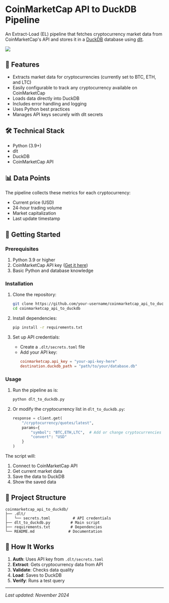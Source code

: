 # CoinMarketCap API to DuckDB Pipeline

An Extract-Load (EL) pipeline that fetches cryptocurrency market data from CoinMarketCap's API and stores it in a [DuckDB](https://github.com/duckdb/duckdb) database using [dlt](https://github.com/dlt-hub/dlt).

![](https://cdn.some.pics/antoniassi/674796b3e5e93.png)

## 🎯 Features

- Extracts market data for cryptocurrencies (currently set to BTC, ETH, and LTC)
- Easily configurable to track any cryptocurrency available on CoinMarketCap
- Loads data directly into DuckDB 
- Includes error handling and logging
- Uses Python best practices
- Manages API keys securely with dlt secrets

## 🛠️ Technical Stack

- Python (3.9+)
- dlt
- DuckDB
- CoinMarketCap API

## 📊 Data Points

The pipeline collects these metrics for each cryptocurrency:
- Current price (USD)
- 24-hour trading volume
- Market capitalization
- Last update timestamp

## 🚀 Getting Started

### Prerequisites

1. Python 3.9 or higher
2. CoinMarketCap API key ([Get it here](https://coinmarketcap.com/api/))
3. Basic Python and database knowledge

### Installation

1. Clone the repository:
   ```bash
   git clone https://github.com/your-username/coinmarketcap_api_to_duckdb.git
   cd coinmarketcap_api_to_duckdb
   ```

2. Install dependencies:
   ```bash
   pip install -r requirements.txt
   ```

3. Set up API credentials:
   - Create a `.dlt/secrets.toml` file
   - Add your API key:
     ```toml
     coinmarketcap.api_key = "your-api-key-here"
     destination.duckdb_path = "path/to/your/database.db"
     ```

### Usage

1. Run the pipeline as is:
   ```bash
   python dlt_to_duckdb.py
   ```

2. Or modify the cryptocurrency list in `dlt_to_duckdb.py`:
   ```python
   response = client.get(
       "/cryptocurrency/quotes/latest",
       params={
           "symbol": "BTC,ETH,LTC",  # Add or change cryptocurrencies here
           "convert": "USD"
       }
   )
   ```

The script will:
1. Connect to CoinMarketCap API
2. Get current market data
3. Save the data to DuckDB
4. Show the saved data

## 📁 Project Structure

```
coinmarketcap_api_to_duckdb/
├── .dlt/
│   └── secrets.toml          # API credentials
├── dlt_to_duckdb.py         # Main script
├── requirements.txt         # Dependencies
└── README.md               # Documentation
```

## 🔄 How It Works

1. **Auth**: Uses API key from `.dlt/secrets.toml`
2. **Extract**: Gets cryptocurrency data from API
3. **Validate**: Checks data quality
4. **Load**: Saves to DuckDB
5. **Verify**: Runs a test query

---

*Last updated: November 2024*
